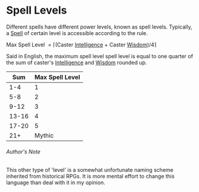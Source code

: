 # Spell Levels

Different spells have different power levels, known as spell levels. Typically, a [Spell](Spells/Levelled/Spell%20Index.md) of certain level is accessible according to the rule.

Max Spell Level $= \lceil($Caster [Intelligence](../Player%20Character%20Components/Chosen%20Statistics/Intelligence.md) + Caster [Wisdom](../Player%20Character%20Components/Chosen%20Statistics/Wisdom.md)$)/4\rceil$

Said in English, the maximum spell level spell level is equal to one quarter of the sum of caster's [Intelligence](../Player%20Character%20Components/Chosen%20Statistics/Intelligence.md) and [Wisdom](../Player%20Character%20Components/Chosen%20Statistics/Wisdom.md) rounded up.

| Sum   | Max Spell Level |
| ----- | --------------- |
| 1-4   | 1               |
| 5-8   | 2               |
| 9-12  | 3               |
| 13-16 | 4               |
| 17-20 | 5               |
| 21+   | Mythic          |

###### Author's Note
This other type of 'level' is a somewhat unfortunate naming scheme inherited from historical RPGs. It is more mental effort to change this language than deal with it in my opinion.